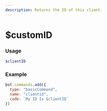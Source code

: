 ```yaml
---
description: Returns the ID of this client.
---
```


# $customID
### Usage
```php
$clientID
```

### Example
```javascript
bot.commands.add({
  type: "basicCommand",
  name: "clientid",
  code: `My ID Is $clientID`
})
```

